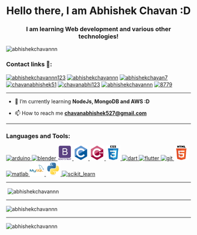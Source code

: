 <h1 align="center">Hello there, I am Abhishek Chavan :D</h1>
<h3 align="center">I am learning Web development and various other technologies!</h3>

<p align="left"> <img src="https://komarev.com/ghpvc/?username=abhishekchavannn&label=Profile%20Views&color=0187da&style=flat" alt="abhishekchavannn" /> </p>
<h3 align="left">Contact links 📱:</h3>
<p align="left">
<a href="https://linkedin.com/in/abhishekchavannn123" target="blank"><img align="center" src="https://raw.githubusercontent.com/rahuldkjain/github-profile-readme-generator/master/src/images/icons/Social/linked-in-alt.svg" alt="abhishekchavannn123" height="30" width="40" /></a>
<a href="https://instagram.com/abhishekchavannn" target="blank"><img align="center" src="https://raw.githubusercontent.com/rahuldkjain/github-profile-readme-generator/master/src/images/icons/Social/instagram.svg" alt="abhishekchavannn" height="30" width="40" /></a>
<a href="https://www.behance.net/abhishekchavan7" target="blank"><img align="center" src="https://raw.githubusercontent.com/rahuldkjain/github-profile-readme-generator/master/src/images/icons/Social/behance.svg" alt="abhishekchavan7" height="30" width="40" /></a>
<a href="https://www.hackerrank.com/chavanabhishek51" target="blank"><img align="center" src="https://raw.githubusercontent.com/rahuldkjain/github-profile-readme-generator/master/src/images/icons/Social/hackerrank.svg" alt="chavanabhishek51" height="30" width="40" /></a>
<a href="https://www.leetcode.com/chavanabhi123" target="blank"><img align="center" src="https://raw.githubusercontent.com/rahuldkjain/github-profile-readme-generator/master/src/images/icons/Social/leet-code.svg" alt="chavanabhi123" height="30" width="40" /></a>
<a href="https://auth.geeksforgeeks.org/user/abhishekchavannn" target="blank"><img align="center" src="https://raw.githubusercontent.com/rahuldkjain/github-profile-readme-generator/master/src/images/icons/Social/geeks-for-geeks.svg" alt="abhishekchavannn" height="30" width="40" /></a>
<a href="https://discord.gg/8779" target="blank"><img align="center" src="https://raw.githubusercontent.com/rahuldkjain/github-profile-readme-generator/master/src/images/icons/Social/discord.svg" alt="8779" height="30" width="40" /></a>
</p>

<hr>

- 🌱 I’m currently learning **NodeJs, MongoDB and AWS :D**

- 📫 How to reach me **chavanabhishek527@gmail.com**




<hr>
<h3 align="left">Languages and Tools:</h3>
<p align="left"> <a href="https://www.arduino.cc/" target="_blank"> <img src="https://cdn.worldvectorlogo.com/logos/arduino-1.svg" alt="arduino" width="40" height="40"/> </a> <a href="https://www.blender.org/" target="_blank"> <img src="https://download.blender.org/branding/community/blender_community_badge_white.svg" alt="blender" width="40" height="40"/> </a> <a href="https://getbootstrap.com" target="_blank"> <img src="https://raw.githubusercontent.com/devicons/devicon/master/icons/bootstrap/bootstrap-plain-wordmark.svg" alt="bootstrap" width="40" height="40"/> </a> <a href="https://www.cprogramming.com/" target="_blank"> <img src="https://raw.githubusercontent.com/devicons/devicon/master/icons/c/c-original.svg" alt="c" width="40" height="40"/> </a> <a href="https://www.w3schools.com/cpp/" target="_blank"> <img src="https://raw.githubusercontent.com/devicons/devicon/master/icons/cplusplus/cplusplus-original.svg" alt="cplusplus" width="40" height="40"/> </a> <a href="https://www.w3schools.com/css/" target="_blank"> <img src="https://raw.githubusercontent.com/devicons/devicon/master/icons/css3/css3-original-wordmark.svg" alt="css3" width="40" height="40"/> </a> <a href="https://dart.dev" target="_blank"> <img src="https://www.vectorlogo.zone/logos/dartlang/dartlang-icon.svg" alt="dart" width="40" height="40"/> </a> <a href="https://flutter.dev" target="_blank"> <img src="https://www.vectorlogo.zone/logos/flutterio/flutterio-icon.svg" alt="flutter" width="40" height="40"/> </a> <a href="https://git-scm.com/" target="_blank"> <img src="https://www.vectorlogo.zone/logos/git-scm/git-scm-icon.svg" alt="git" width="40" height="40"/> </a> <a href="https://www.w3.org/html/" target="_blank"> <img src="https://raw.githubusercontent.com/devicons/devicon/master/icons/html5/html5-original-wordmark.svg" alt="html5" width="40" height="40"/> </a> <a href="https://www.mathworks.com/" target="_blank"> <img src="https://upload.wikimedia.org/wikipedia/commons/2/21/Matlab_Logo.png" alt="matlab" width="40" height="40"/> </a> <a href="https://www.mysql.com/" target="_blank"> <img src="https://raw.githubusercontent.com/devicons/devicon/master/icons/mysql/mysql-original-wordmark.svg" alt="mysql" width="40" height="40"/> </a> <a href="https://www.python.org" target="_blank"> <img src="https://raw.githubusercontent.com/devicons/devicon/master/icons/python/python-original.svg" alt="python" width="40" height="40"/> </a> <a href="https://scikit-learn.org/" target="_blank"> <img src="https://upload.wikimedia.org/wikipedia/commons/0/05/Scikit_learn_logo_small.svg" alt="scikit_learn" width="40" height="40"/> </a> </p>
<hr>

<p>&nbsp;<img align="center" src="https://github-readme-stats.vercel.app/api?username=abhishekchavannn&show_icons=true&theme=dark&title_color=ffffff&text_color=ffffff&locale=en" alt="abhishekchavannn" /></p>
<hr>
<p><img align="center" src="https://github-readme-streak-stats.herokuapp.com/?user=abhishekchavannn&theme=dark" alt="abhishekchavannn" /></p>
<hr>
<p><img align="center" src="https://github-readme-stats.vercel.app/api/top-langs?username=abhishekchavannn&show_icons=true&theme=dark&locale=en&layout=compact" alt="abhishekchavannn" /></p>
